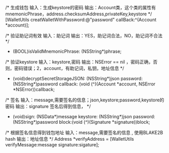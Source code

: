 /* 生成钱包 
 	 输入：生成keystore的密码
 	 输出：Account类，这个类的属性有mnemonicPhrase，address.checksumAddress,privateKey,keystore
 */
 [WalletUtils  creatWalletWithPassword:@"password"
                                 callBack:^(Account *account)];


/* 验证助记词有效 
  	输入：助记词
  	输出：YES，助记词合法，NO，助记词不合法
 */
+ (BOOL)isValidMnemonicPhrase: (NSString*)phrase;


/* 验证keystore 
 	 输入：keystore,密码
 	 输出：NSError == nil ，密码正确，否则，密码错误；2，account，有助记词，私钥，地址信息
 */
+ (void)decryptSecretStorageJSON: (NSString*)json
                                password: (NSString*)password
                                callback: (void (^)(Account *account, NSError *NSError))callback;


/* 签名 
 	 输入：message,需要签名的信息；json,keystore;password,keystore的密码
 	 输出：signature 签名后得到信息，
 */
 + (void)sign: (NSData*)message
    keystore: (NSString*)json
    password: (NSString*)password
       block:(void (^)(Signature *signature))block;


/* 根据签名信息得到钱包地址
	输入：message,需要签名的信息 , 使用BLAKE2B hash
  	输出：地址信息
 */
 Address *verifyAddress = [WalletUtils verifyMessage:message signature:sigature];
